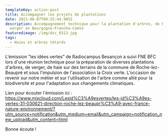 ```yaml
---
templateKey: action-post
title: Accompagner les projets de plantations
date: 2021-06-07T09:25:44.905Z
description: Accompagnement technique pour la plantation d'arbres, de haies, de
  verger en Bourgogne-Franche-Comté
featuredimage: /img/dsc_0313.jpg
tags:
  - Haies et arbres têtards
---
```

L'émission "les idées vertes"  de Radiocampus Besançon a suivi FNE BFC lors d'une réunion technique pour la préparation de diverses plantations d'arbres, de verger, de haie sur des terrains de la commune de Roche-lez-Beaupré et sous l'impulsion de l'association la Croix verte. L'occasion de revenir sur notre métier et sur l'utilisation de l'arbre comme allié pour la biodiversité et pour l'adaptation aux changements climatiques.

Lien pour écouter l'émission ici : <https://www.mixcloud.com/Lesid%C3%A9esvertes/les-id%C3%A9es-vertes-31-030621-direction-roche-lez-beaupr%C3%A9-avec-france-nature-environnement/?utm_source=notification&utm_medium=email&utm_campaign=notification_new_upload&utm_content=html>

Bonne écoute !